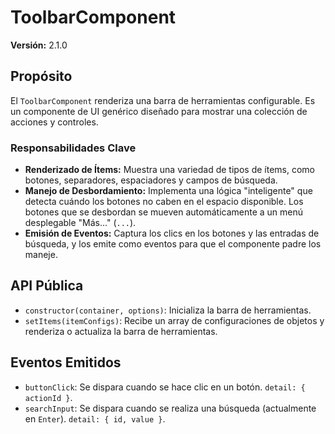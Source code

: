 # ToolbarComponent

**Versión:** 2.1.0

## Propósito

El `ToolbarComponent` renderiza una barra de herramientas configurable. Es un componente de UI genérico diseñado para mostrar una colección de acciones y controles.

### Responsabilidades Clave

- **Renderizado de Ítems:** Muestra una variedad de tipos de ítems, como botones, separadores, espaciadores y campos de búsqueda.
- **Manejo de Desbordamiento:** Implementa una lógica "inteligente" que detecta cuándo los botones no caben en el espacio disponible. Los botones que se desbordan se mueven automáticamente a un menú desplegable "Más..." (`...`).
- **Emisión de Eventos:** Captura los clics en los botones y las entradas de búsqueda, y los emite como eventos para que el componente padre los maneje.

## API Pública

- `constructor(container, options)`: Inicializa la barra de herramientas.
- `setItems(itemConfigs)`: Recibe un array de configuraciones de objetos y renderiza o actualiza la barra de herramientas.

## Eventos Emitidos

- `buttonClick`: Se dispara cuando se hace clic en un botón. `detail: { actionId }`.
- `searchInput`: Se dispara cuando se realiza una búsqueda (actualmente en `Enter`). `detail: { id, value }`.